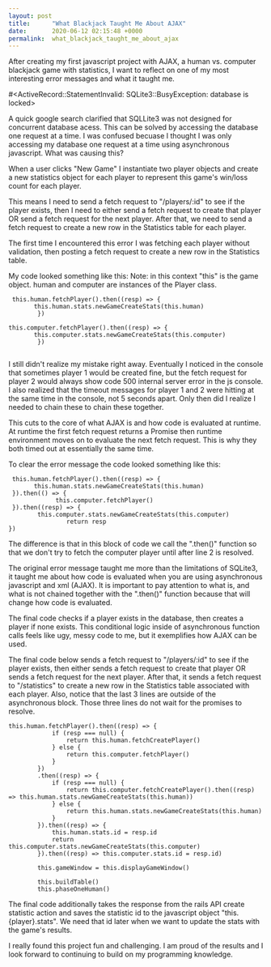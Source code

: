 ```yaml
---
layout: post
title:      "What Blackjack Taught Me About AJAX"
date:       2020-06-12 02:15:48 +0000
permalink:  what_blackjack_taught_me_about_ajax
---
```




After creating my first javascript project with AJAX, a human vs. computer blackjack game with statistics, I want to reflect on one of my most interesting error messages and what it taught me.

#<ActiveRecord::StatementInvalid: SQLite3::BusyException: database is locked>

A quick google search clarified that SQLLite3 was not designed for concurrent database acess. This can be solved by accessing the database one request at a time. I was confused becuase I thought I was only accessing my database one request at a time using asynchronous javascript. What was causing this? 

When a user clicks "New Game" I instantiate two player objects and create a new statistics object for each player to represent this game's win/loss count for each player. 

This means I need to send a fetch request to "/players/:id" to see if the player exists, then I need to either send a fetch request to create that player OR send a fetch request for the next player. 
After that, we need to send a fetch request to create a new row in the Statistics table for each player.


The first time I encountered this error I was fetching each player without validation, then posting a fetch request to create a new row in the Statistics table.


My code looked something like this:
Note: in this context "this" is the game object. human and computer are instances of the Player class.
```
 this.human.fetchPlayer().then((resp) => {
       this.human.stats.newGameCreateStats(this.human)           
        })      
				
this.computer.fetchPlayer().then((resp) => {
       this.computer.stats.newGameCreateStats(this.computer)           
        })  
				
```

I still didn't realize my mistake right away. Eventually I noticed in the console that sometimes player 1 would be created fine, but the fetch request for player 2 would always show code 500 internal server error in the js console. I also realized that the timeout messages for player 1 and 2 were hitting at the same time in the console, not 5 seconds apart. Only then did I realize I needed to chain these to chain these together. 

This cuts to the core of what AJAX is and how code is evaluated at runtime. At runtime the first fetch request returns a Promise then runtime environment moves on to evaluate the next fetch request. This is why they both timed out at essentially the same time.

To clear the error message the code looked something like this:
```
 this.human.fetchPlayer().then((resp) => {
       this.human.stats.newGameCreateStats(this.human)           
 }).then(() => {
			 this.computer.fetchPlayer()
 }).then((resp) => {
        this.computer.stats.newGameCreateStats(this.computer)   
				return resp
})
```

The difference is that in this block of code we call the ".then()" function so that we don't try to fetch the computer player until after line 2 is resolved.

The original error message taught me more than the limitations of SQLite3, it taught me about how code is evaluated when you are using asynchronous javascript and xml (AJAX). 
It is important to pay attention to what is, and what is not chained together with the ".then()" function because that will change how code is evaluated. 


The final code checks if a player exists in the database, then creates a player if none exists. This conditional logic inside of asynchronous function calls feels like ugy, messy code to me, but it exemplifies how AJAX can be used.

The final code below sends a fetch request to "/players/:id" to see if the player exists, then either sends a fetch request to create that player OR sends a fetch request for the next player. 
After that, it sends a fetch request to "/statistics" to create a new row in the Statistics table associated with each player.
Also, notice that the last 3 lines are outside of the asynchronous block. Those three lines do not wait for the promises to resolve. 

```
this.human.fetchPlayer().then((resp) => {
            if (resp === null) {
                return this.human.fetchCreatePlayer()
            } else {
                return this.computer.fetchPlayer()
            }            
        })       
        .then((resp) => {
            if (resp === null) {
                return this.computer.fetchCreatePlayer().then((resp) => this.human.stats.newGameCreateStats(this.human))
            } else {
                return this.human.stats.newGameCreateStats(this.human)
            }            
        }).then((resp) => {
            this.human.stats.id = resp.id 
            return this.computer.stats.newGameCreateStats(this.computer)
        }).then((resp) => this.computer.stats.id = resp.id)
        
        this.gameWindow = this.displayGameWindow()

        this.buildTable()
        this.phaseOneHuman() 
```

The final code additionally takes the response from the rails API create statistic action and saves the statistic id to the javascript object "this.{player}.stats". We need that id later when we want to update the stats with the game's results. 

I really found this project fun and challenging. I am proud of the results and I look forward to continuing to build on my programming knowledge. 





